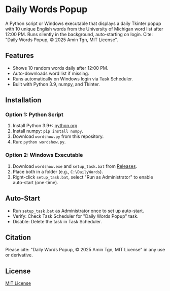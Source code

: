 # Daily Words Popup
A Python script or Windows executable that displays a daily Tkinter popup with 10 unique English words from the University of Michigan word list after 12:00 PM. Runs silently in the background, auto-starting on login. Cite: "Daily Words Popup, © 2025 Amin Tgn, MIT License".

## Features
- Shows 10 random words daily after 12:00 PM.
- Auto-downloads word list if missing.
- Runs automatically on Windows login via Task Scheduler.
- Built with Python 3.9, numpy, and Tkinter.

## Installation
### Option 1: Python Script
1. Install Python 3.9+: [python.org](https://www.python.org/downloads).
2. Install numpy: `pip install numpy`.
3. Download `wordshow.py` from this repository.
4. Run: `python wordshow.py`.

### Option 2: Windows Executable
1. Download `wordshow.exe` and `setup_task.bat` from [Releases](https://github.com/yourusername/daily-words-popup/releases).
2. Place both in a folder (e.g., `C:\DailyWords`).
3. Right-click `setup_task.bat`, select "Run as Administrator" to enable auto-start (one-time).

## Auto-Start
- Run `setup_task.bat` as Administrator once to set up auto-start.
- Verify: Check Task Scheduler for "Daily Words Popup" task.
- Disable: Delete the task in Task Scheduler.

## Citation
Please cite: "Daily Words Popup, © 2025 Amin Tgn, MIT License" in any use or derivative.

## License
[MIT License](LICENSE.md)
